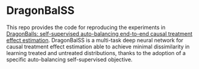 # DragonBalSS
This repo provides the code for reproducing the experiments in [DragonBalls: self-supervised auto-balancing end-to-end  causal treatment effect estimation](). DragonBalSS is a multi-task deep neural network for causal treatment effect estimation able to achieve minimal dissimilarity in learning treated and untreated distributions, thanks to the adoption of a specific auto-balancing self-supervised objective. 

